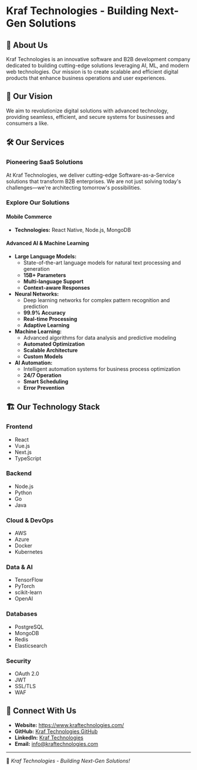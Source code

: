# Kraf Technologies - Building Next-Gen Solutions

## 🚀 About Us
Kraf Technologies is an innovative software and B2B development company dedicated to building cutting-edge solutions leveraging AI, ML, and modern web technologies. Our mission is to create scalable and efficient digital products that enhance business operations and user experiences.

## 🌟 Our Vision
We aim to revolutionize digital solutions with advanced technology, providing seamless, efficient, and secure systems for businesses and consumers a like.

## 🛠️ Our Services
### **Pioneering SaaS Solutions**
At Kraf Technologies, we deliver cutting-edge Software-as-a-Service solutions that transform B2B enterprises. We are not just solving today's challenges—we're architecting tomorrow's possibilities.

### **Explore Our Solutions**
#### **Mobile Commerce**
- **Technologies:** React Native, Node.js, MongoDB

#### **Advanced AI & Machine Learning**
- **Large Language Models:**
  - State-of-the-art language models for natural text processing and generation
  - **15B+ Parameters**
  - **Multi-language Support**
  - **Context-aware Responses**
- **Neural Networks:**
  - Deep learning networks for complex pattern recognition and prediction
  - **99.9% Accuracy**
  - **Real-time Processing**
  - **Adaptive Learning**
- **Machine Learning:**
  - Advanced algorithms for data analysis and predictive modeling
  - **Automated Optimization**
  - **Scalable Architecture**
  - **Custom Models**
- **AI Automation:**
  - Intelligent automation systems for business process optimization
  - **24/7 Operation**
  - **Smart Scheduling**
  - **Error Prevention**

## 🏗️ Our Technology Stack
### **Frontend**
- React
- Vue.js
- Next.js
- TypeScript

### **Backend**
- Node.js
- Python
- Go
- Java

### **Cloud & DevOps**
- AWS
- Azure
- Docker
- Kubernetes

### **Data & AI**
- TensorFlow
- PyTorch
- scikit-learn
- OpenAI

### **Databases**
- PostgreSQL
- MongoDB
- Redis
- Elasticsearch

### **Security**
- OAuth 2.0
- JWT
- SSL/TLS
- WAF

## 🔗 Connect With Us
- **Website:** https://www.kraftechnologies.com/
- **GitHub:** [Kraf Technologies GitHub](https://github.com/Kraf-Technologies)
- **LinkedIn:** [Kraf Technologies](https://www.linkedin.com/company/kraftechnologies)
- **Email:** info@kraftechnologies.com


---

📌 *Kraf Technologies - Building Next-Gen Solutions!*

